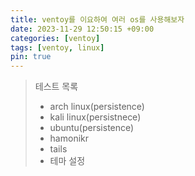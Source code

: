 ```yaml
---
title: ventoy를 이요하여 여러 os를 사용해보자
date: 2023-11-29 12:50:15 +09:00
categories: [ventoy]
tags: [ventoy, linux]
pin: true
---
```


> 테스트 목록
> * arch linux(persistence)
> * kali linux(persistnece)
> * ubuntu(persistence)
> * hamonikr
> * tails
> * 테마 설정